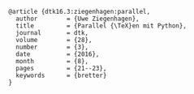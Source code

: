     @article {dtk16.3:ziegenhagen:parallel,
      author        = {Uwe Ziegenhagen},
      title         = {Parallel {\TeX}en mit Python},
      journal       = dtk,
      volume        = {28},
      number        = {3},
      date          = {2016},
      month         = {8},
      pages         = {21--23},
      keywords      = {bretter}
    }
